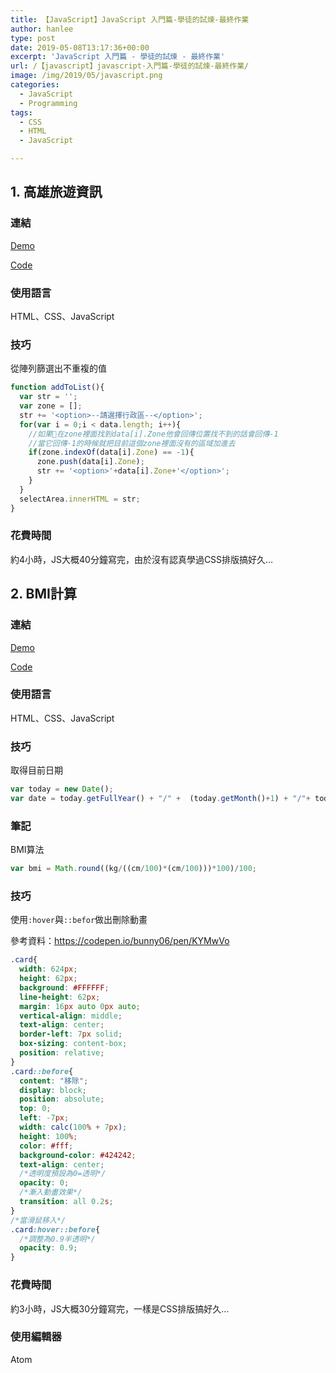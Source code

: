 ```yaml
---
title: 【JavaScript】JavaScript 入門篇-學徒的試煉-最終作業
author: hanlee
type: post
date: 2019-05-08T13:17:36+00:00
excerpt: 'JavaScript 入門篇 - 學徒的試煉 - 最終作業'
url: /【javascript】javascript-入門篇-學徒的試煉-最終作業/
image: /img/2019/05/javascript.png
categories:
  - JavaScript
  - Programming
tags:
  - CSS
  - HTML
  - JavaScript

---
```

## 1. 高雄旅遊資訊

### 連結

[Demo][1]

<a href="https://github.com/hannoeru/kaohsiung-travel-information" target="_blank" rel="noreferrer noopener" aria-label="Code (新しいタブで開く)">Code</a>

### 使用語言

HTML、CSS、JavaScript

### 技巧

從陣列篩選出不重複的值

```js
function addToList(){
  var str = '';
  var zone = [];
  str += '<option>--請選擇行政區--</option>';
  for(var i = 0;i < data.length; i++){
    //如果在zone裡面找到data[i].Zone他會回傳位置找不到的話會回傳-1
    //當它回傳-1的時候就把目前這個zone裡面沒有的區域加進去
    if(zone.indexOf(data[i].Zone) == -1){
      zone.push(data[i].Zone);
      str += '<option>'+data[i].Zone+'</option>';
    }
  }
  selectArea.innerHTML = str;
}
```

### 花費時間

約4小時，JS大概40分鐘寫完，由於沒有認真學過CSS排版搞好久&#8230;

## 2. BMI計算

### 連結

<a rel="noreferrer noopener" aria-label="Demo (新しいタブで開く)" href="https://hannoeru.github.io/bmi-calculator/" target="_blank">Demo</a>

<a href="https://github.com/hannoeru/bmi-calculator" target="_blank" rel="noreferrer noopener" aria-label="Code (新しいタブで開く)">Code</a>

### 使用語言

HTML、CSS、JavaScript

### 技巧

取得目前日期

```js
var today = new Date();
var date = today.getFullYear() + "/" +  (today.getMonth()+1) + "/"+ today.getDate();
```

### 筆記

BMI算法

```js
var bmi = Math.round((kg/((cm/100)*(cm/100)))*100)/100;
```

### 技巧

使用`:hover`與`::befor`做出刪除動畫

參考資料：<a rel="noreferrer noopener" aria-label=" (新しいタブで開く)" href="https://codepen.io/bunny06/pen/KYMwVo" target="_blank">https://codepen.io/bunny06/pen/KYMwVo</a>

```css
.card{
  width: 624px;
  height: 62px;
  background: #FFFFFF;
  line-height: 62px;
  margin: 16px auto 0px auto;
  vertical-align: middle;
  text-align: center;
  border-left: 7px solid;
  box-sizing: content-box;
  position: relative;
}
.card::before{
  content: "移除";
  display: block;
  position: absolute;
  top: 0;
  left: -7px;
  width: calc(100% + 7px);
  height: 100%;
  color: #fff;
  background-color: #424242;
  text-align: center;
  /*透明度預設為0=透明*/
  opacity: 0;
  /*漸入動畫效果*/
  transition: all 0.2s;
}
/*當滑鼠移入*/
.card:hover::before{
  /*調整為0.9半透明*/
  opacity: 0.9;
}
```

### 花費時間

約3小時，JS大概30分鐘寫完，一樣是CSS排版搞好久&#8230;

### 使用編輯器

Atom

 [1]: https://hannoeru.github.io/kaohsiung-travel-information/